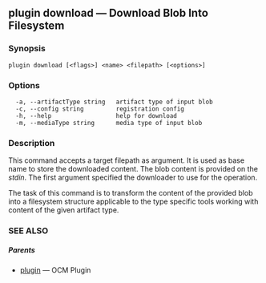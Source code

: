 ## plugin download &mdash; Download Blob Into Filesystem

### Synopsis

```
plugin download [<flags>] <name> <filepath> [<options>]
```

### Options

```
  -a, --artifactType string   artifact type of input blob
  -c, --config string         registration config
  -h, --help                  help for download
  -m, --mediaType string      media type of input blob
```

### Description


This command accepts a target filepath as argument. It is used as base name
to store the downloaded content. The blob content is provided on the
*stdin*. The first argument specified the downloader to use for the operation.

The task of this command is to transform the content of the provided
blob into a filesystem structure applicable to the type specific tools working
with content of the given artifact type.


### SEE ALSO

##### Parents

* [plugin](plugin.md)	 &mdash; OCM Plugin

